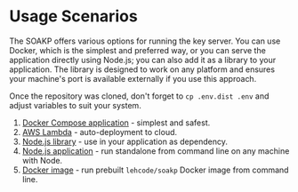 # Usage Scenarios

The SOAKP offers various options for running the key server. You can use Docker, which is the simplest and preferred way, or you can serve the application directly using Node.js; you can also add it as a library to your application. The library is designed to work on any platform and ensures your machine's port is available externally if you use this approach.

Once the repository was cloned, don't forget to `cp .env.dist .env` and adjust variables to suit your system.

1. [Docker Compose application]() - simplest and safest.
2. [AWS Lambda](./Usage/AWSlambda.md) - auto-deployment to cloud.
2. [Node.js library](./Usage/NodejsLibrary.md) - use in your application as dependency.
3. [Node.js application](./Usage/NodejsApplication.md) - run standalone from command line on any machine with Node.
4. [Docker image](./Usage/DockerImage.md) - run prebuilt `lehcode/soakp` Docker image from command line.
